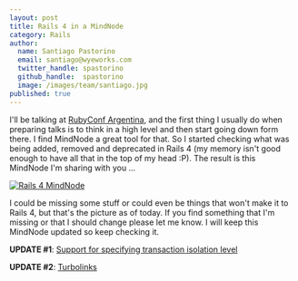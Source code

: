 ```yaml
---
layout: post
title: Rails 4 in a MindNode
category: Rails
author:
  name: Santiago Pastorino
  email: santiago@wyeworks.com
  twitter_handle: spastorino
  github_handle:  spastorino
  image: /images/team/santiago.jpg
published: true
---
```


I'll be talking at [RubyConf Argentina](http://rubyconfargentina.org/en),
and the first thing I usually do when preparing talks is to think in a
high level and then start going down form there. I find MindNode a great
tool for that. So I started checking what was being added, removed and
deprecated in Rails 4 (my memory isn't good enough to have all that in the
top of my head :P). The result is this MindNode I'm sharing with you …

[![Rails 4 MindNode](/images/posts/Rails4-mini-4.png "Rails 4
MindNode")](/images/posts/Rails4-4.png)

I could be missing some stuff or could even be things that won't make it to
Rails 4, but that's the picture as of today. If you find something that I'm
missing or that I should change please let me know. I will keep this
MindNode updated so keep checking it.

**UPDATE #1**: [Support for specifying transaction isolation
level](https://github.com/rails/rails/commit/392eeecc11a291e406db927a18b75f41b2658253)

**UPDATE #2**: [Turbolinks](https://github.com/rails/turbolinks/)
